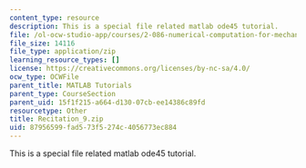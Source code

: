 ```yaml
---
content_type: resource
description: This is a special file related matlab ode45 tutorial.
file: /ol-ocw-studio-app/courses/2-086-numerical-computation-for-mechanical-engineers-spring-2013/87956599fad573f5274c4056773ec884_Recitation_9.zip
file_size: 14116
file_type: application/zip
learning_resource_types: []
license: https://creativecommons.org/licenses/by-nc-sa/4.0/
ocw_type: OCWFile
parent_title: MATLAB Tutorials
parent_type: CourseSection
parent_uid: 15f1f215-a664-d130-07cb-ee14386c89fd
resourcetype: Other
title: Recitation_9.zip
uid: 87956599-fad5-73f5-274c-4056773ec884
---
```

This is a special file related matlab ode45 tutorial.
